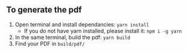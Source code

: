## To generate the pdf

1. Open terminal and install dependancies: `yarn install`
   - If you do not have yarn installed, please install it: `npm i -g yarn`
2. In the same terminal, build the pdf: `yarn build`
3. Find your PDF in `build/pdf/`
